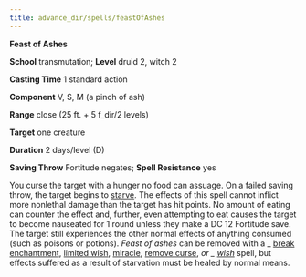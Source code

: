 ```yaml
---
title: advance_dir/spells/feastOfAshes
---
```

 **Feast of Ashes**

**School** transmutation; **Level** druid 2, witch 2

**Casting Time** 1 standard action

**Component** V, S, M (a pinch of ash)

**Range** close (25 ft. + 5 f_dir/2 levels)

**Target** one creature

**Duration** 2 days/level (D)

**Saving Throw** Fortitude negates; **Spell Resistance** yes

You curse the target with a hunger no food can assuage. On a failed saving throw, the target begins to [starve](../../environment#_starvation-and-thirst). The effects of this spell cannot inflict more nonlethal damage than the target has hit points. No amount of eating can counter the effect and, further, even attempting to eat causes the target to become nauseated for 1 round unless they make a DC 12 Fortitude save. The target still experiences the other normal effects of anything consumed (such as poisons or potions). _Feast of ashes_ can be removed with a _ [break enchantment](../../spell_dir/breakEnchantment#_break-enchantment), [limited wish](../../spell_dir/limitedWish#_limited-wish), [miracle](../../spell_dir/miracle#_miracle), [remove curse](../../spell_dir/removeCurse#_remove-curse), _or _ [wish](../../spell_dir/wish#_wish)_ spell, but effects suffered as a result of starvation must be healed by normal means.

